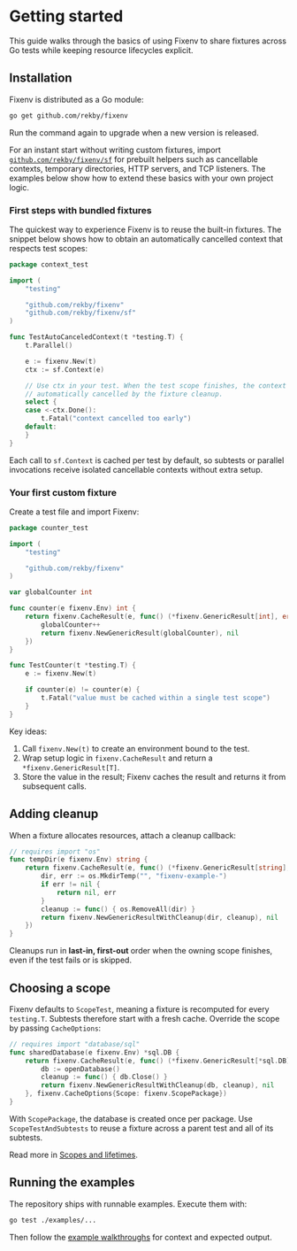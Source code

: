 # Getting started

This guide walks through the basics of using Fixenv to share fixtures across Go tests while keeping resource lifecycles explicit.

## Installation

Fixenv is distributed as a Go module:

```bash
go get github.com/rekby/fixenv
```

Run the command again to upgrade when a new version is released.

For an instant start without writing custom fixtures, import [`github.com/rekby/fixenv/sf`](../sf) for prebuilt helpers such as cancellable contexts, temporary directories, HTTP servers, and TCP listeners. The examples below show how to extend these basics with your own project logic.

### First steps with bundled fixtures

The quickest way to experience Fixenv is to reuse the built-in fixtures. The snippet below shows how to obtain an automatically cancelled context that respects test scopes:

```go
package context_test

import (
    "testing"

    "github.com/rekby/fixenv"
    "github.com/rekby/fixenv/sf"
)

func TestAutoCanceledContext(t *testing.T) {
    t.Parallel()

    e := fixenv.New(t)
    ctx := sf.Context(e)

    // Use ctx in your test. When the test scope finishes, the context is
    // automatically cancelled by the fixture cleanup.
    select {
    case <-ctx.Done():
        t.Fatal("context cancelled too early")
    default:
    }
}
```

Each call to `sf.Context` is cached per test by default, so subtests or parallel invocations receive isolated cancellable contexts without extra setup.

### Your first custom fixture

Create a test file and import Fixenv:

```go
package counter_test

import (
    "testing"

    "github.com/rekby/fixenv"
)

var globalCounter int

func counter(e fixenv.Env) int {
    return fixenv.CacheResult(e, func() (*fixenv.GenericResult[int], error) {
        globalCounter++
        return fixenv.NewGenericResult(globalCounter), nil
    })
}

func TestCounter(t *testing.T) {
    e := fixenv.New(t)

    if counter(e) != counter(e) {
        t.Fatal("value must be cached within a single test scope")
    }
}
```

Key ideas:

1. Call `fixenv.New(t)` to create an environment bound to the test.
2. Wrap setup logic in `fixenv.CacheResult` and return a `*fixenv.GenericResult[T]`.
3. Store the value in the result; Fixenv caches the result and returns it from subsequent calls.

## Adding cleanup

When a fixture allocates resources, attach a cleanup callback:

```go
// requires import "os"
func tempDir(e fixenv.Env) string {
    return fixenv.CacheResult(e, func() (*fixenv.GenericResult[string], error) {
        dir, err := os.MkdirTemp("", "fixenv-example-")
        if err != nil {
            return nil, err
        }
        cleanup := func() { os.RemoveAll(dir) }
        return fixenv.NewGenericResultWithCleanup(dir, cleanup), nil
    })
}
```

Cleanups run in **last-in, first-out** order when the owning scope finishes, even if the test fails or is skipped.

## Choosing a scope

Fixenv defaults to `ScopeTest`, meaning a fixture is recomputed for every `testing.T`. Subtests therefore start with a fresh cache. Override the scope by passing `CacheOptions`:

```go
// requires import "database/sql"
func sharedDatabase(e fixenv.Env) *sql.DB {
    return fixenv.CacheResult(e, func() (*fixenv.GenericResult[*sql.DB], error) {
        db := openDatabase()
        cleanup := func() { db.Close() }
        return fixenv.NewGenericResultWithCleanup(db, cleanup), nil
    }, fixenv.CacheOptions{Scope: fixenv.ScopePackage})
}
```

With `ScopePackage`, the database is created once per package. Use `ScopeTestAndSubtests` to reuse a fixture across a parent test and all of its subtests.

Read more in [Scopes and lifetimes](scopes-and-lifetimes.md).

## Running the examples

The repository ships with runnable examples. Execute them with:

```bash
go test ./examples/...
```

Then follow the [example walkthroughs](examples/README.md) for context and expected output.
